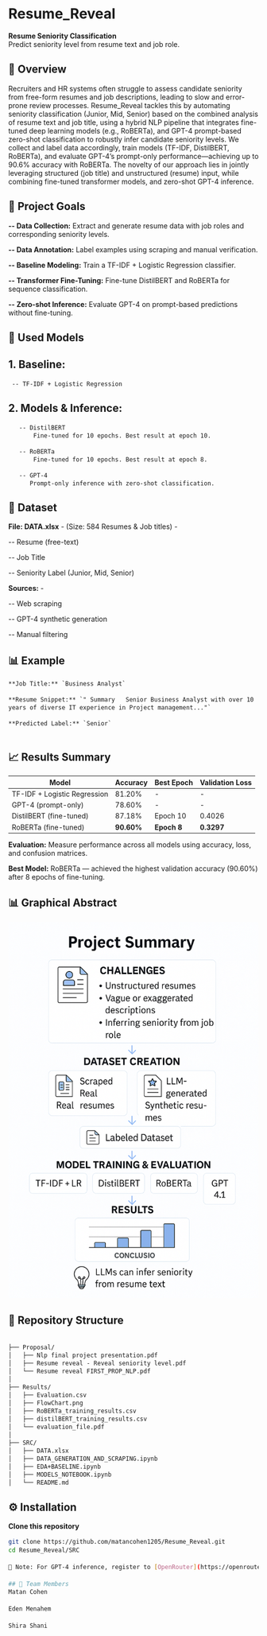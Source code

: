 # Resume_Reveal

**Resume Seniority Classification**  
Predict seniority level from resume text and job role.


##  📖 Overview

Recruiters and HR systems often struggle to assess candidate seniority from free-form resumes and job descriptions, leading to slow and error-prone review processes.
Resume_Reveal tackles this by automating seniority classification (Junior, Mid, Senior) based on the combined analysis of resume text and job title, using a hybrid NLP pipeline that integrates fine-tuned deep learning models (e.g., RoBERTa), and GPT-4 prompt-based zero-shot classification to robustly infer candidate seniority levels. We collect and label data accordingly, train models (TF-IDF, DistilBERT, RoBERTa), and evaluate GPT-4’s prompt-only performance—achieving up to 90.6% accuracy with RoBERTa.
The novelty of our approach lies in jointly leveraging structured (job title) and unstructured (resume) input, while combining fine-tuned transformer models, and zero-shot GPT-4 inference.

## 🎯 Project Goals
**-- Data Collection:** Extract and generate resume data with job roles and corresponding seniority levels.

**-- Data Annotation:** Label examples using scraping and manual verification.

**-- Baseline Modeling:** Train a TF-IDF + Logistic Regression classifier.

**-- Transformer Fine-Tuning:** Fine-tune DistilBERT and RoBERTa for sequence classification.

**-- Zero-shot Inference:** Evaluate GPT-4 on prompt-based predictions without fine-tuning.

## 🧠 Used Models
## 1. Baseline:
     -- TF-IDF + Logistic Regression
## 2. Models & Inference:     
       -- DistilBERT
           Fine-tuned for 10 epochs. Best result at epoch 10.

       -- RoBERTa
           Fine-tuned for 10 epochs. Best result at epoch 8.
           
       -- GPT-4
          Prompt-only inference with zero-shot classification.

## 📁 Dataset
**File: DATA.xlsx** - (Size: 584 Resumes & Job titles) - 

 -- Resume (free-text)
 
 -- Job Title
 
 -- Seniority Label (Junior, Mid, Senior)

**Sources:** - 

 -- Web scraping

 -- GPT-4 synthetic generation

 -- Manual filtering

 ## 📊 Example

```
**Job Title:** `Business Analyst` 

**Resume Snippet:** `" Summary   Senior Business Analyst with over 10 years of diverse IT experience in Project management..."` 

**Predicted Label:** `Senior`
 
```

##  📈 Results Summary

 | Model                        | Accuracy   | Best Epoch  | Validation Loss |
| ---------------------------- | ---------- | ----------- | --------------- |
| TF-IDF + Logistic Regression | 81.20%     | -           | -               |
| GPT-4 (prompt-only)          | 78.60%     | -           | -               |
| DistilBERT (fine-tuned)      | 87.18%     | Epoch 10    | 0.4026          |
| RoBERTa (fine-tuned)         | **90.60%** | **Epoch 8** | **0.3297**      |

**Evaluation:** Measure performance across all models using accuracy, loss, and confusion matrices.

**Best Model:** RoBERTa — achieved the highest validation accuracy (90.60%) after 8 epochs of fine-tuning.

##  📊 Graphical Abstract

   ![Project Flowchart](Results/FlowChart.png)
   
## 📁 Repository Structure

```

├── Proposal/
│   ├── Nlp final project presentation.pdf
│   ├── Resume reveal - Reveal seniority level.pdf
│   └── Resume reveal FIRST_PROP_NLP.pdf
│
├── Results/
│   ├── Evaluation.csv
│   ├── FlowChart.png
│   ├── RoBERTa_training_results.csv
│   ├── distilBERT_training_results.csv
│   └── evaluation_file.pdf
│
├── SRC/
│   ├── DATA.xlsx
│   ├── DATA_GENERATION_AND_SCRAPING.ipynb
│   ├── EDA+BASELINE.ipynb
│   ├── MODELS_NOTEBOOK.ipynb
│   └── README.md  
```

##  ⚙️ Installation

**Clone this repository**  
   ```bash
   git clone https://github.com/matancohen1205/Resume_Reveal.git
   cd Resume_Reveal/SRC
   
📌 Note: For GPT-4 inference, register to [OpenRouter](https://openrouter.ai/settings/keys) and set your API key in the notebook.

## 🤝 Team Members
Matan Cohen

Eden Menahem

Shira Shani




